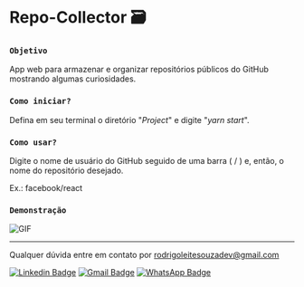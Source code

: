 # Repo-Collector 🗃️

### `Objetivo`

App web para armazenar e organizar repositórios públicos do GitHub mostrando algumas curiosidades.

### `Como iniciar?`

Defina em seu terminal o diretório "*Project*" e digite "*yarn start*".

### `Como usar?`

Digite o nome de usuário do GitHub seguido de uma barra ( / ) e, então, o nome do repositório desejado.

Ex.: facebook/react

### `Demonstração`

![GIF](https://media4.giphy.com/media/sz5Dq2P9TXMHK2pltq/giphy.gif)

------------------------------------------------------------------

Qualquer dúvida entre em contato por <a href="mailto:rodrigoleitesouzadev@gmail.com?">rodrigoleitesouzadev@gmail.com</a>

[![Linkedin Badge](https://img.shields.io/badge/-LinkedIn-blue?style=flat-square&logo=Linkedin&logoColor=white&link=https://www.linkedin.com/in/rodrigoleitesouzadev/)](https://www.linkedin.com/in/rodrigoleitesouzadev/)
[![Gmail Badge](https://img.shields.io/badge/-Gmail-c14438?style=flat-square&logo=Gmail&logoColor=white&link=mailto:rodrigoleitesouzadev@gmail.com)](mailto:rodrigoleitesouzadev@gmail.com)
[![WhatsApp Badge](https://img.shields.io/badge/WhatsApp-25D366?style=flat-square&logo=whatsapp&logoColor=white)](https://wa.me/5521986715853)
